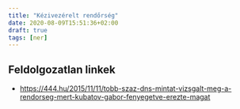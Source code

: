 ```yaml
---
title: "Kézivezérelt rendőrség"
date: 2020-08-09T15:51:36+02:00
draft: true
tags: [ner]
---
```


## Feldolgozatlan linkek

- https://444.hu/2015/11/11/tobb-szaz-dns-mintat-vizsgalt-meg-a-rendorseg-mert-kubatov-gabor-fenyegetve-erezte-magat